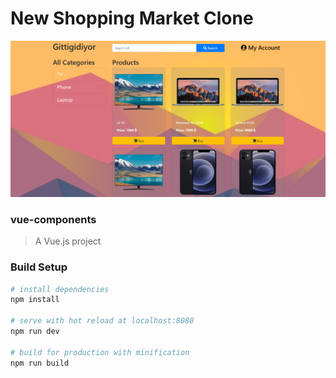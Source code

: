 # New Shopping Market Clone

<p>
    <img src="./src/img/gittigidiyor.png"/>
</p>

### vue-components

> A Vue.js project

### Build Setup

``` bash
# install dependencies
npm install

# serve with hot reload at localhost:8080
npm run dev

# build for production with minification
npm run build
```
